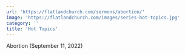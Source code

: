 ```yaml
---
url: 'https://flatlandchurch.com/sermons/abortion/'
image: 'https://flatlandchurch.com/images/series-hot-topics.jpg'
category: ''
title: 'Hot Topics'
---
```


Abortion (September 11, 2022)
